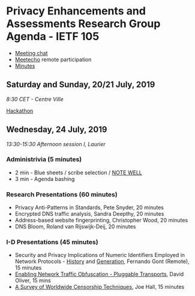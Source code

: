 # Privacy Enhancements and Assessments Research Group Agenda - IETF 105

* [Meeting chat](xmpp:pearg@jabber.ietf.org?join)
* [Meetecho](http://www.meetecho.com/ietf105/pearg) remote participation
* [Minutes](http://etherpad.tools.ietf.org:9000/p/notes-ietf-105-pearg)

## Saturday and Sunday, 20/21 July, 2019

*8:30 CET - Centre Ville*

[Hackathon](https://trac.ietf.org/trac/ietf/meeting/wiki/105hackathon)

## Wednesday, 24 July, 2019
*13:30-15:30 Afternoon session I, Laurier*

### Administrivia (5 minutes)

* 2 min - Blue sheets / scribe selection / [NOTE WELL](https://www.ietf.org/about/note-well.html)
* 3 min - Agenda bashing

### Research Presentations (60 minutes)

- Privacy Anti-Patterns in Standards, Pete Snyder, 20 minutes
- Encrypted DNS traffic analysis, Sandra Deepthy, 20 minutes
- Address-based website fingerprinting, Christopher Wood, 20 minutes
- DNS Bloom, Roland van Rijswijk-Deij, 20 minutes

### I-D Presentations (45 minutes)

- Security and Privacy Implications of Numeric Identifiers Employed in Network Protocols - [History](https://datatracker.ietf.org/doc/draft-gont-numeric-ids-history/) and [Generation](https://datatracker.ietf.org/doc/draft-gont-numeric-ids-generation/), Fernando Gont (Remote), 15 minutes
- [Enabling Network Traffic Obfuscation - Pluggable Transports](https://datatracker.ietf.org/doc/draft-oliver-pluggable-transports/), David Oliver, 15 mins
- [A Survey of Worldwide Censorship Techniques](https://datatracker.ietf.org/doc/draft-hall-censorship-tech/), Joe Hall, 15 minutes
